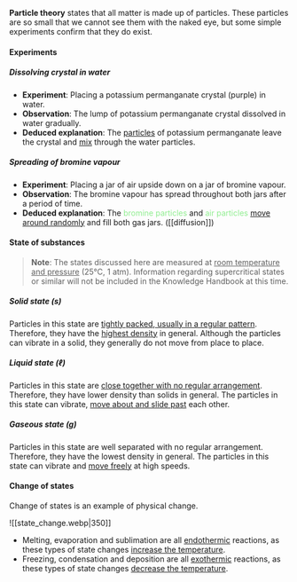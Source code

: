 **Particle theory** states that all matter is made up of particles. These particles are so small that we cannot see them with the naked eye, but some simple experiments confirm that they do exist.

#### Experiments
##### Dissolving crystal in water
- **Experiment**: Placing a potassium permanganate crystal (purple) in water.
- **Observation**: The lump of potassium permanganate crystal dissolved in water gradually.
- **Deduced explanation**: The <u>particles</u> of potassium permanganate leave the crystal and <u>mix</u> through the water particles.

##### Spreading of bromine vapour
- **Experiment**: Placing a jar of air upside down on a jar of bromine vapour.
- **Observation**: The bromine vapour has spread throughout both jars after a period of time.
- **Deduced explanation**: The <span style="color: lightgreen">bromine particles</span> and <span style="color: lightgreen">air particles</span> <u>move around randomly</u> and fill both gas jars. ([[diffusion]])

#### State of substances
> **Note**:
> The states discussed here are measured at <u>room temperature and pressure</u> (25°C, 1 atm). Information regarding supercritical states or similar will not be included in the Knowledge Handbook at this time.

##### Solid state (s)
Particles in this state are <u>tightly packed, usually in a regular pattern</u>. Therefore, they have the <u>highest density</u> in general. Although the particles can vibrate in a solid, they generally do not move from place to place.

##### Liquid state (ℓ)
Particles in this state are <u>close together with no regular arrangement</u>. Therefore, they have lower density than solids in general. The particles in this state can vibrate, <u>move about and slide past</u> each other.

##### Gaseous state (g)
Particles in this state are well separated with no regular arrangement. Therefore, they have the lowest density in general. The particles in this state can vibrate and <u>move freely</u> at high speeds.

#### Change of states
Change of states is an example of physical change.

![[state_change.webp|350]]

- Melting, evaporation and sublimation are all <u>endothermic</u> reactions, as these types of state changes <u>increase the temperature</u>.
- Freezing, condensation and deposition are all <u>exothermic</u> reactions, as these types of state changes <u>decrease the temperature</u>.


